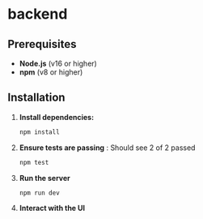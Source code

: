 # backend

## Prerequisites

- **Node.js** (v16 or higher)
- **npm** (v8 or higher)

## Installation

1. **Install dependencies:**

   ```bash
   npm install
2. **Ensure tests are passing**
   : Should see 2 of 2 passed
   ```bash
   npm test
3. **Run the server**
   ```bash
   npm run dev

4. **Interact with the UI**
